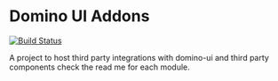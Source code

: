 # Domino UI Addons

[![Build Status](https://travis-ci.org/DominoKit/domino-ui-addons.svg?branch=master)](https://travis-ci.org/DominoKit/domino-ui-addons)

A project to host third party integrations with domino-ui and third party components check the read me for each module.
